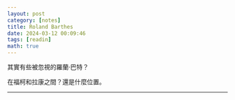 ```yaml
---
layout: post
category: [notes]
title: Roland Barthes
date: 2024-03-12 00:09:46
tags: [readin]
math: true
---
```


其實有些被忽視的羅蘭·巴特？

在福柯和拉康之間？還是什麼位置。



--------




